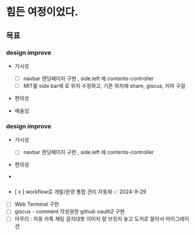 # 힘든 여정이었다.

## 목표

### design improve
- 가시성
  - [  ] navbar 렌딩페이지 구현 , side.left 에 contents-controller
  - [  ] MIT를 side bar에 로 위치 수정하고, 기존 위치에 share, giscus, 커피 구걸

- 편의성


- 예술성
### design improve
- 가시성 
  - [  ] navbar 렌딩페이지 구현 , side.left 에 contents-controller 
- 편의성

- 


### 



- [ x ] workflow로 개발/운영 통합 관리 자동화 ✅ 2024-9-29
- [  ] Web Terminal 구현
- [  ] giscus - comment 작성권한 github oauth2 구현
- [  ] 마무리 : 자동 카톡 채팅 글지대봇 이미지 랑 브릿지 놓고 도커로 말아서 마이그레이션
